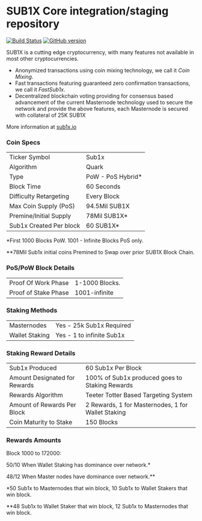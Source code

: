 SUB1X Core integration/staging repository
=====================================

[![Build Status](https://travis-ci.org/SUB1X-Project/SUB1X.svg?branch=master)](https://travis-ci.org/SUB1X-Project/SUB1X) [![GitHub version](https://badge.fury.io/gh/SUB1X-Project%2FSUB1X.svg)](https://badge.fury.io/gh/SUB1X-Project%2FSUB1X)

SUB1X is a cutting edge cryptocurrency, with many features not available in most other cryptocurrencies.
- Anonymized transactions using coin mixing technology, we call it _Coin Mixing_.
- Fast transactions featuring guaranteed zero confirmation transactions, we call it _FastSub1x_.
- Decentralized blockchain voting providing for consensus based advancement of the current Masternode
  technology used to secure the network and provide the above features, each Masternode is secured
  with collateral of 25K SUB1X

More information at [sub1x.io](http://www.sub1x.io)

### Coin Specs
<table>
<tr><td>Ticker Symbol</td><td>Sub1x</td></tr>
<tr><td>Algorithm</td><td>Quark</td></tr>
<tr><td>Type</td><td>PoW - PoS Hybrid*</td></tr>
<tr><td>Block Time</td><td>60 Seconds</td></tr>
<tr><td>Difficulty Retargeting</td><td>Every Block</td></tr>
<tr><td>Max Coin Supply (PoS)</td><td>94.5Mil SUB1X</td></tr>
<tr><td>Premine/Initial Supply</td><td>78Mil SUB1X*</td></tr>
<tr><td>Sub1x Created Per block</td><td>60 SUB1X*</td></tr>
</table>

*First 1000 Blocks PoW. 1001 - Infinite Blocks PoS only.

**78Mil Sub1x initial coins Premined to Swap over prior SUB1X Block Chain.

### PoS/PoW Block Details
<table>
<tr><td>Proof Of Work Phase</td><td>1-1000 Blocks.</td></tr>
<tr><td>Proof of Stake Phase</td><td>1001-infinite</td></tr>
</table>

### Staking Methods
<table>
<tr><td>Masternodes</td><td>Yes - 25k Sub1x Required</td></tr>
<tr><td>Wallet Staking</td><td>Yes - 1 to infinite Sub1x</td></tr>
</table>

### Staking Reward Details
<table>
<tr><td>Sub1x Produced</td><td>60 Sub1x Per Block</td></tr>
<tr><td>Amount Designated for Rewards</td><td>100% of Sub1x produced goes to Staking Rewards</td></tr>
<tr><td>Rewards Algorithm</td><td>Teeter Totter Based Targeting System</td></tr>
<tr><td>Amount of Rewards Per Block</td><td>2 Rewards, 1 for Masternodes, 1 for Wallet Staking</td></tr>
<tr><td>Coin Maturity to Stake</td><td>150 Blocks</td></tr>


</table>

### Rewards Amounts

Block 1000 to 172000:

50/10 When Wallet Staking has dominance over network.*

48/12 When Master nodes have dominance over network.**


*50 Sub1x to Masternodes that win block, 10 Sub1x to Wallet Stakers that win block.

**48 Sub1x to Wallet Staker that win block, 12 Sub1x to Masternodes that win block.

